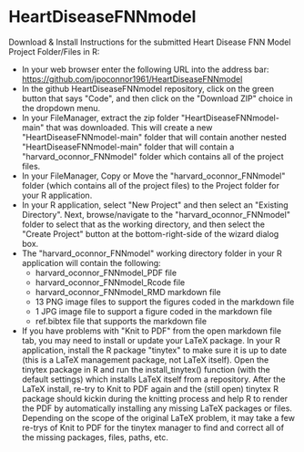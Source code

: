 # HeartDiseaseFNNmodel

Download & Install Instructions for the submitted Heart Disease FNN Model Project Folder/Files in R:

- In your web browser enter the following URL into the address bar: https://github.com/jpoconnor1961/HeartDiseaseFNNmodel
- In the github HeartDiseaseFNNmodel repository, click on the green button that says "Code", and then click on the "Download ZIP" choice in the dropdown menu.
- In your FileManager, extract the zip folder "HeartDiseaseFNNmodel-main" that was downloaded. This will create a new "HeartDiseaseFNNmodel-main" folder that will contain another nested "HeartDiseaseFNNmodel-main" folder that will contain a "harvard_oconnor_FNNmodel" folder which contains all of the project files.
- In your FileManager, Copy or Move the "harvard_oconnor_FNNmodel" folder (which contains all of the project files) to the Project folder for your R application.
- In your R application, select "New Project" and then select an "Existing Directory". Next, browse/navigate to the "harvard_oconnor_FNNmodel" folder to select that as the working directory, and then select the "Create Project" button at the bottom-right-side of the wizard dialog box.
- The "harvard_oconnor_FNNmodel" working directory folder in your R application will contain the following:
   - harvard_oconnor_FNNmodel_PDF file
   - harvard_oconnor_FNNmodel_Rcode file
   - harvard_oconnor_FNNmodel_RMD markdown file
   - 13 PNG image files to support the figures coded in the markdown file
   - 1 JPG image file to support a figure coded in the markdown file
   - ref.bibtex file that supports the markdown file
- If you have problems with "Knit to PDF" from the open markdown file tab, you may need to install or update your LaTeX package. In your R application, install the R package "tinytex" to make sure it is up to date (this is a LaTeX management package, not LaTeX itself). Open the tinytex package in R and run the install_tinytex() function (with the default settings) which installs LaTeX itself from a repository. After the LaTeX install, re-try to Knit to PDF again and the (still open) tinytex R package should kickin during the knitting process and help R to render the PDF by automatically installing any missing LaTeX packages or files. Depending on the scope of the original LaTeX problem, it may take a few re-trys of Knit to PDF for the tinytex manager to find and correct all of the missing packages, files, paths, etc.
